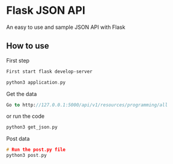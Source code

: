 # Flask JSON API
An easy to use and sample JSON API with Flask

## How to use

First step
```p
First start flask develop-server
```

```c
python3 application.py
```


Get the data
```p
Go to http://127.0.0.1:5000/api/v1/resources/programming/all
```

or run the code

```c
python3 get_json.py
```


Post data

```c
# Run the post.py file
python3 post.py
```
